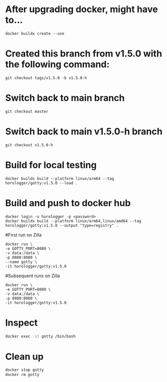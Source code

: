 # After upgrading docker, might have to...
```
docker buildx create --use
```

# Created this branch from v1.5.0 with the following command:
```
git checkout tags/v1.5.0 -b v1.5.0-h
```

# Switch back to main branch
```
git checkout master
```

# Switch back to main v1.5.0-h branch
```
git checkout v1.5.0-h
```

# Build for local testing
```
docker buildx build --platform linux/arm64 --tag horologger/gotty:v1.5.0 --load .
```

# Build and push to docker hub
```
docker login -u horologger -p <password>
docker buildx build --platform linux/arm64,linux/amd64 --tag horologger/gotty:v1.5.0 --output "type=registry" .
```

#First run on Zilla
```
docker run \
-e GOTTY_PORT=8080 \
-v data:/data \
-p 8080:8080 \
--name gotty \
-it horologger/gotty:v1.5.0
```
#Subsequent runs on Zilla
```
docker run \
-e GOTTY_PORT=8080 \
-v data:/data \
-p 8080:8080 \
-it horologger/gotty:v1.5.0
```

# Inspect
```sh
docker exec -it gotty /bin/bash
```
# Clean up
```sh
docker stop gotty
docker rm gotty
```
